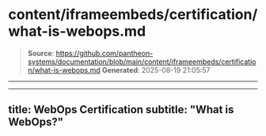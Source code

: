 # content/iframeembeds/certification/what-is-webops.md

> **Source**: https://github.com/pantheon-systems/documentation/blob/main/content/iframeembeds/certification/what-is-webops.md
> **Generated**: 2025-08-19 21:05:57

---

---
title: WebOps Certification
subtitle: "What is WebOps?"
---

<Partial file="certification-guide/what-is-webops.md" />
